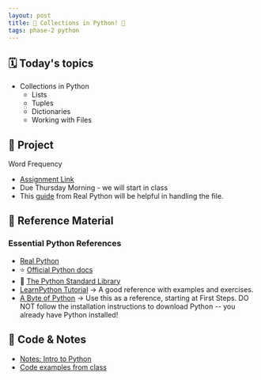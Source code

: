 ```yaml
---
layout: post
title: 🐍 Collections in Python! 🐍
tags: phase-2 python
---
```


## 🗓️ Today's topics

- Collections in Python
  - Lists
  - Tuples
  - Dictionaries
  - Working with Files

## 🎯 Project

Word Frequency
- [Assignment Link](https://classroom.github.com/a/j53obFJk)
- Due Thursday Morning - we will start in class
- This [guide](https://realpython.com/read-write-files-python/) from Real Python will be helpful in handling the file.

## 🔖 Reference Material

### Essential Python References

- [Real Python](https://realpython.com/)
- ⭐ [Official Python docs](https://docs.python.org/3/)
- 🐍 [The Python Standard Library](https://docs.python.org/3/library/index.html)
- [LearnPython Tutorial](https://www.learnpython.org/) -> A good reference with examples and exercises.
- [A Byte of Python](https://python.swaroopch.com/) -> Use this as a reference, starting at First Steps. DO NOT follow the installation instructions to download Python -- you already have Python installed!

## 🦉 Code & Notes

- [Notes: Intro to Python](https://github.com/momentum-team-17/notes/blob/main/py-collections.md)
- [Code examples from class](https://github.com/Momentum-Team-17/examples-python)